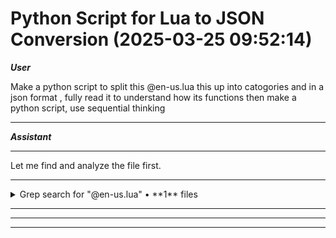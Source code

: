 <!-- Generated by SpecStory -->

# Python Script for Lua to JSON Conversion (2025-03-25 09:52:14)

_**User**_

Make a python script to split this @en-us.lua  this up into catogories and in a json format , fully read it to understand how its functions then make a python script, use sequential thinking

---

_**Assistant**_



---

Let me find and analyze the file first.

---

<details>
            <summary>Grep search for "@en-us.lua" • **1** files</summary>
        
| File | Line | Match |
|------|------|-------|
| `file:///c%3A/Users/rokur/Documents/New%20folder%20%286%29/BalatroCollection/.specstory/history/2025-03-25_09-52-untitled.md` | L6 | `Make a python script to split this @en-us.lua  this up into catogories and in a json format in the same format as this @categories , fully read it to understand how its functions then make a python script, use sequential thinking` |

</details>

---



---



---

